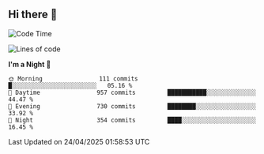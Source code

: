## Hi there 👋

<!--
**Wangmerlyn/Wangmerlyn** is a ✨ _special_ ✨ repository because its `README.md` (this file) appears on your GitHub profile.

Here are some ideas to get you started:

- 🔭 I’m currently working on ...
- 🌱 I’m currently learning ...
- 👯 I’m looking to collaborate on ...
- 🤔 I’m looking for help with ...
- 💬 Ask me about ...
- 📫 How to reach me: ...
- 😄 Pronouns: ...
- ⚡ Fun fact: ...
-->
<!--START_SECTION:waka-->
![Code Time](http://img.shields.io/badge/Code%20Time-215%20hrs%2011%20mins-blue)

![Lines of code](https://img.shields.io/badge/From%20Hello%20World%20I%27ve%20Written-9.8%20million%20lines%20of%20code-blue)

**I'm a Night 🦉** 

```text
🌞 Morning                111 commits         █░░░░░░░░░░░░░░░░░░░░░░░░   05.16 % 
🌆 Daytime                957 commits         ███████████░░░░░░░░░░░░░░   44.47 % 
🌃 Evening                730 commits         ████████░░░░░░░░░░░░░░░░░   33.92 % 
🌙 Night                  354 commits         ████░░░░░░░░░░░░░░░░░░░░░   16.45 % 
```



 Last Updated on 24/04/2025 01:58:53 UTC
<!--END_SECTION:waka-->
